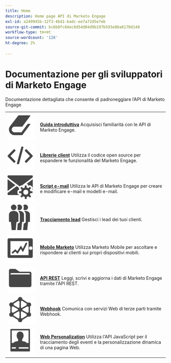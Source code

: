 ```yaml
---
title: Home
description: Home page API di Marketo Engage
exl-id: a249945b-12f3-4b41-badc-ee7a72d5e7eb
source-git-commit: bc6b8fc84ec8d54d04d9b197b593e88a8170d148
workflow-type: tm+mt
source-wordcount: '128'
ht-degree: 2%

---
```


# Documentazione per gli sviluppatori di Marketo Engage

Documentazione dettagliata che consente di padroneggiare l’API di Marketo Engage

<table>
<tbody>
<tr>
<td><img src="assets/Smock_Book_18_N.svg" alt="Guida introduttiva"></td>
<td><a href="getting-started.md"><strong>Guida introduttiva</strong></a> Acquisisci familiarità con le API di Marketo Engage.</td>
</tr>
<tr>
<td><img src="assets/Smock_Code_18_N.svg" alt="Librerie client"></td>
<td><a href="https://github.com/Marketo/Community-Supported-Client-Libraries"><strong>Librerie client</strong></a> Utilizza il codice open source per espandere le funzionalità del Marketo Engage.</td>
</tr>
<tr>
<td><img src="assets/Smock_EmailGear_18_N.svg" alt="Script e-mail"></td>
<td><a href="email-scripting.md"><strong>Script e-mail</strong></a> Utilizza le API di Marketo Engage per creare e modificare e-mail e modelli e-mail.</td>
</tr>
<tr>
<td><img src="assets/Smock_PeopleGroup_18_N.svg" alt="Tracciamento lead"></td>
<td><a href="javascript-api/lead-tracking.md"><strong>Tracciamento lead</strong></a> Gestisci i lead dei tuoi clienti.</td>
</tr>
<tr>
<td><img src="assets/Smock_MobileServices_18_N.svg" alt="Marketo per dispositivi mobili"></td>
<td><a href="mobile/mobile.md"><strong>Mobile Marketo</strong></a> Utilizza Marketo Mobile per ascoltare e rispondere ai clienti sui propri dispositivi mobili.</td>
</tr>
<tr>
<td><img src="assets/Smock_AppleFiles_18_N.svg" alt="API REST"></td>
<td><a href="https://developer.adobe.com/marketo-apis/"><strong>API REST</strong></a> Leggi, scrivi e aggiorna i dati di Marketo Engage tramite l'API REST.</td>
</tr>
<tr>
<td><img src="assets/Smock_SocialNetwork_18_N.svg" alt="Webhook"></td>
<td><a href="webhooks/webhooks.md"><strong>Webhook</strong></a> Comunica con servizi Web di terze parti tramite Webhook.</td>
</tr>
<tr>
<td><img src="assets/Smock_PersonalizationField_18_N.svg" alt="Web Personalization"></td>
<td><a href="javascript-api/web-personalization.md"><strong>Web Personalization</strong></a> Utilizza l'API JavaScript per il tracciamento degli eventi e la personalizzazione dinamica di una pagina Web.</td>
</tr>
</tbody>
</table>
